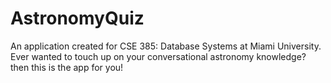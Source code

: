 AstronomyQuiz
=============

An application created for CSE 385: Database Systems at Miami University. Ever wanted to touch up on your conversational astronomy knowledge? then this is the app for you!
